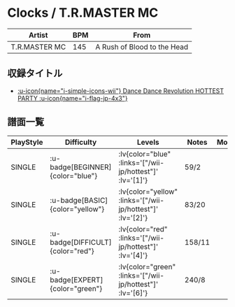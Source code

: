 # Clocks / T.R.MASTER MC

|Artist|BPM|From|
|------|---|----|
|T.R.MASTER MC|145|A Rush of Blood to the Head|

## 収録タイトル

- [ :u-icon{name="i-simple-icons-wii"} Dance Dance Revolution HOTTEST PARTY :u-icon{name="i-flag-jp-4x3"} ](/wii-jp/hottest)

## 譜面一覧

|PlayStyle|Difficulty|Levels|Notes|Movie|
|---------|----------|------|-----|-----|
|SINGLE| :u-badge[BEGINNER]{color="blue"} | :lv{color="blue" :links='["/wii-jp/hottest"]' :lv='[1]'} |59/2||
|SINGLE| :u-badge[BASIC]{color="yellow"} | :lv{color="yellow" :links='["/wii-jp/hottest"]' :lv='[2]'} |83/20||
|SINGLE| :u-badge[DIFFICULT]{color="red"} | :lv{color="red" :links='["/wii-jp/hottest"]' :lv='[4]'} |158/11||
|SINGLE| :u-badge[EXPERT]{color="green"} | :lv{color="green" :links='["/wii-jp/hottest"]' :lv='[6]'} |240/8||
